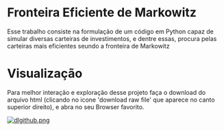 # Fronteira Eficiente de Markowitz

Esse trabalho consiste na formulação de um código em Python capaz de simular diversas carteiras de investimentos, e dentre essas, procura pelas carteiras mais eficientes seundo a fronteira de Markowitz

# Visualização

Para melhor interação e exploração desse projeto faça o download do arquivo html (clicando no icone 'download raw file' que aparece no canto superior direito), e abra no seu Browser favorito.

[![dlgithub.png](https://i.postimg.cc/PqGTXYzD/dlgithub.png)](https://postimg.cc/BjCdN8zZ)
